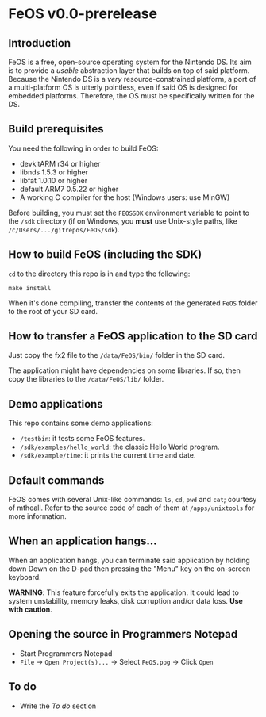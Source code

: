 FeOS v0.0-prerelease
====================

Introduction
------------

FeOS is a free, open-source operating system for the Nintendo DS. Its aim is to provide a *usable* abstraction layer that builds on top of said platform. Because the Nintendo DS is a *very* resource-constrained platform, a port of a multi-platform OS is utterly pointless, even if said OS is designed for embedded platforms. Therefore, the OS must be specifically written for the DS.

Build prerequisites
-------------------

You need the following in order to build FeOS:

- devkitARM r34 or higher
- libnds 1.5.3 or higher
- libfat 1.0.10 or higher
- default ARM7 0.5.22 or higher
- A working C compiler for the host (Windows users: use MinGW)

Before building, you must set the `FEOSSDK` environment variable to point to the `/sdk` directory (if on Windows, you **must** use Unix-style paths, like `/c/Users/.../gitrepos/FeOS/sdk`).

How to build FeOS (including the SDK)
-------------------------------------

`cd` to the directory this repo is in and type the following:

    make install

When it's done compiling, transfer the contents of the generated `FeOS` folder to the root of your SD card.

How to transfer a FeOS application to the SD card
-------------------------------------------------

Just copy the fx2 file to the `/data/FeOS/bin/` folder in the SD card.

The application might have dependencies on some libraries. If so, then copy the libraries to the `/data/FeOS/lib/` folder.

Demo applications
-----------------

This repo contains some demo applications:

- `/testbin`: it tests some FeOS features.
- `/sdk/examples/hello_world`: the classic Hello World program.
- `/sdk/example/time`: it prints the current time and date.

Default commands
----------------

FeOS comes with several Unix-like commands: `ls`, `cd`, `pwd` and `cat`; courtesy of mtheall. Refer to the source code of each of them at `/apps/unixtools` for more information.

When an application hangs...
----------------------------

When an application hangs, you can terminate said application by holding down Down on the D-pad then pressing the "Menu" key on the on-screen keyboard.

**WARNING**: This feature forcefully exits the application. It could lead to system unstability, memory leaks, disk corruption and/or data loss. **Use with caution**.

Opening the source in Programmers Notepad
-----------------------------------------

- Start Programmers Notepad
- `File` -> `Open Project(s)...` -> Select `FeOS.ppg` -> Click `Open`

To do
-----

- Write the *To do* section